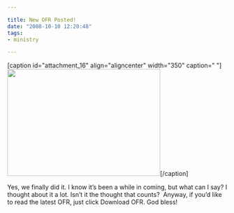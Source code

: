 ```yaml
---

title: New OFR Posted!
date: "2008-10-10 12:20:48"
tags:
- ministry

---
```


[caption id="attachment_16" align="aligncenter" width="350" caption=" "]<a href="http://euroteamoutreach.org/wp-steele/wp-content/uploads/2008/11/steele_cmo2008_ofr_web.jpg"><img class="size-full wp-image-16" title="steele_cmo2008_ofr_web" src="http://euroteamoutreach.org/wp-steele/wp-content/uploads/2008/11/steele_cmo2008_ofr_web.jpg" alt=" " width="350" height="244" /></a>[/caption]

Yes, we finally did it. I know it’s been a while in coming, but what can I say? I thought about it a lot. Isn’t it the thought that counts?  Anyway, if you’d like to read the latest OFR, just click Download OFR. God bless!
